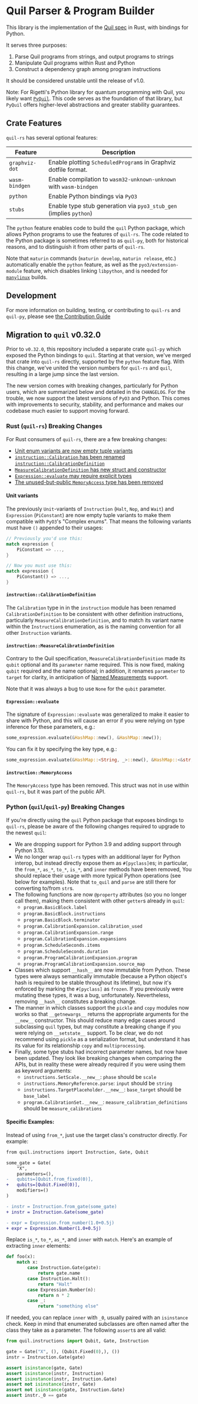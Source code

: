# Quil Parser & Program Builder

This library is the implementation of the [Quil spec][quil-spec] in Rust, with bindings for Python.

It serves three purposes:

1. Parse Quil programs from strings, and output programs to strings
2. Manipulate Quil programs within Rust and Python
3. Construct a dependency graph among program instructions

It should be considered unstable until the release of v1.0.

Note: For Rigetti's Python library for quantum programming with Quil, you likely want [`PyQuil`][].
This code serves as the foundation of that library,
but `PyQuil` offers higher-level abstractions and greater stability guarantees.

[quil-spec]: https://github.com/quil-lang/quil
[`PyQuil`]: https://github.com/rigetti/pyquil

## Crate Features

`quil-rs` has several optional features:

| Feature            | Description                                                           |
|--------------------|-----------------------------------------------------------------------|
| `graphviz-dot`     | Enable plotting `ScheduledProgram`s in Graphviz dotfile format.       |
| `wasm-bindgen`     | Enable compilation to `wasm32-unknown-unknown` with `wasm-bindgen`    |
| `python`           | Enable Python bindings via `PyO3`                                     |
| `stubs`            | Enable type stub generation via `pyo3_stub_gen` (implies `python`)    |

The `python` feature enables code to build the `quil` Python package,
which allows Python programs to use the features of `quil-rs`.
The code related to the Python package is sometimes referred to as `quil-py`,
both for historical reasons, and to distinguish it from other parts of `quil-rs`.

Note that `maturin` commands (`maturin develop`, `maturin release`, etc.)
automatically enable the `python` feature, as well as the `pyo3/extension-module` feature,
which disables linking `libpython`, and is needed for [`manylinux`][extmod] builds.

[extmod]: https://pyo3.rs/v0.25.1/building-and-distribution.html#the-extension-module-feature

## Development

For more information on building, testing, or contributing to `quil-rs` and `quil-py`,
please see [the Contribution Guide][contributing.md]

[contributing.md]: https://github.com/rigetti/quil-rs/blob/main/CONTRIBUTING.md

## Migration to `quil` v0.32.0

Prior to `v0.32.0`, this repository included a separate crate `quil-py`
which exposed the Python bindings to `quil`.
Starting at that version, we've merged that crate into `quil-rs` directly,
supported by the `python` feature flag.
With this change, we've united the version numbers for `quil-rs` and `quil`,
resulting in a large jump since the last version.

The new version comes with breaking changes, particularly for Python users,
which are summarized below and detailed in the `CHANGELOG`.
For the trouble, we now support the latest versions of `PyO3` and Python.
This comes with improvements to security, stability, and performance
and makes our codebase much easier to support moving forward.

### Rust (`quil-rs`) Breaking Changes

For Rust consumers of `quil-rs`, there are a few breaking changes:

- [Unit enum variants are now empty tuple variants](#unit-variants)
- [`instruction::Calibration` has been renamed `instruction::CalibrationDefinition`](#instructioncalibrationdefinition)
- [`MeasureCalibrationDefinition` has new struct and constructor](#instructionmeasurecalibrationdefinition)
- [`Expression::evaluate` may require explicit types](#expressionevaluate)
- [The unused-but-public `MemoryAccess` type has been removed](#instructionmemoryaccess)

#### Unit variants

The previously `Unit`-variants of
`Instruction` (`Halt`, `Nop`, and `Wait`) and `Expression` (`PiConstant`)
are now empty tuple variants to make them compatible with `PyO3`'s "Complex enums".
That means the following variants must have `()` appended to their usages:

```rust
// Previously you'd use this:
match expression {
    PiConstant => ...,
}

// Now you must use this:
match expression {
    PiConstant() => ...,
}
```

#### `instruction::CalibrationDefinition`

The `Calibration` type in in the `instruction` module has been renamed `CalibrationDefinition`
to be consistent with other definition instructions, particularly `MeasureCalibrationDefinition`,
and to match its variant name within the `Instruction`s enumeration,
as is the naming convention for all other `Instruction` variants.

#### `instruction::MeasureCalibrationDefinition`

Contrary to the Quil specification, `MeasureCalibrationDefinition`
made its `qubit` optional and its `parameter` name required.
This is now fixed, making `qubit` required and the name optional;
in addition, it renames `parameter` to `target` for clarity,
in anticipation of [Named Measurements][named-measurments] support.

Note that it was always a bug to use `None` for the `qubit` parameter.

[named-measurments]: https://github.com/rigetti/quil-rs/pull/479

#### `Expression::evaluate`

The signature of `Expression::evaluate`
was generalized to make it easier to share with Python,
and this will cause an error if you were relying on type inference for these parameters, e.g.:

```rust
some_expression.evaluate(&HashMap::new(), &HashMap::new());
```

You can fix it by specifying the key type, e.g.:

```rust
some_expression.evaluate(&HashMap::<String, _>::new(), &HashMap::<&str, _>::new());
```

#### `instruction::MemoryAccess`

The `MemoryAccess` type has been removed.
This struct was not in use within `quil-rs`, but it was part of the public API.

### Python (`quil`/`quil-py`) Breaking Changes

If you're directly using the `quil` Python package that exposes bindings to `quil-rs`,
please be aware of the following changes required to upgrade to the newest `quil`:

- We are dropping support for Python 3.9 and adding support through Python 3.13.
- We no longer wrap `quil-rs` types with an additional layer for Python interop,
    but instead directly expose them as `#[pyclass]`es; in particular,
    the `from_*`, `as_*`, `to_*`, `is_*`, and `inner` methods have been removed,
    You should replace their usage with more typical Python operations (see below for examples).
    Note that `to_quil` and `parse` are still there for converting to/from `str`s.
- The following functions are now `@property` attributes (so you no longer call them),
    making them consistent with other `getter`s already in `quil`:
    - `program.BasicBlock.label`
    - `program.BasicBlock.instructions`
    - `program.BasicBlock.terminator`
    - `program.CalibrationExpansion.calibration_used`
    - `program.CalibrationExpansion.range`
    - `program.CalibrationExpansion.expansions`
    - `program.ScheduleSeconds.items`
    - `program.ScheduleSeconds.duration`
    - `program.ProgramCalibrationExpansion.program`
    - `program.ProgramCalibrationExpansion.source_map`
- Classes which support `__hash__` are now immutable from Python.
    These types were always semantically immutable
    (because a Python object's hash is required to be stable throughout its lifetime),
    but now it's enforced by marking the `#[pyclass]` as `frozen`.
    If you previously were mutating these types, it was a bug, unfortunately.
    Nevertheless, removing `__hash__` constitutes a breaking change.
- The manner in which classes support the `pickle` and `copy` modules now works
    so that `__getnewargs__` returns the appropriate arguments for the `__new__` constructor.
    This should reduce many edge cases around subclassing `quil` types,
    but may constitute a breaking change if you were relying on `__setstate__` support.
    To be clear, we do not recommend using `pickle` as a serialization format,
    but understand it has its value for its relationship `copy` and `multiprocessing`.
- Finally, some type stubs had incorrect parameter names, but now have been updated.
    They look like breaking changes when comparing the APIs,
    but in reality these were already required if you were using them as keyword arguments:
    - `instructions.SetScale.__new__`: `phase` should be `scale`
    - `instructions.MemoryReference.parse`: `input` should be `string`
    - `instructions.TargetPlaceholder.__new__`: `base_target` should be `base_label`
    - `program.CalibrationSet.__new__`: `measure_calibration_definitions` should be `measure_calibrations`

#### Specific Examples:

Instead of using `from_*`, just use the target class's constructor directly.
For example:

```diff python
from quil.instructions import Instruction, Gate, Qubit

some_gate = Gate(
    "X",
    parameters=(),
-   qubits=[Qubit.from_fixed(0)],
+   qubits=[Qubit.Fixed(0)],
    modifiers=()
)

- instr = Instruction.from_gate(some_gate)
+ instr = Instruction.Gate(some_gate)

- expr = Expression.from_number(1.0+0.5j)
+ expr = Expression.Number(1.0+0.5j)
```


Replace `is_*`, `to_*`, `as_*`, and `inner` with `match`.
Here's an example of extracting `inner` elements:

```python
def foo(x):
    match x:
        case Instruction.Gate(gate):
            return gate.name
        case Instruction.Halt():
            return "Halt"
        case Expression.Number(n):
            return n * 2
        case _:
            return "something else"
```

If needed, you can replace `inner` with `_0`, usually paired with an `isinstance` check.
Keep in mind that enumerated subclasses are often named after the class they take as a parameter.
The following `assert`s are all valid: 

```python
from quil.instructions import Qubit, Gate, Instruction

gate = Gate("X", (), (Qubit.Fixed(0),), ())
instr = Instruction.Gate(gate)

assert isinstance(gate, Gate)
assert isinstance(instr, Instruction)
assert isinstance(instr, Instruction.Gate)
assert not isinstance(instr, Gate)
assert not isinstance(gate, Instruction.Gate)
assert instr._0 == gate
```
